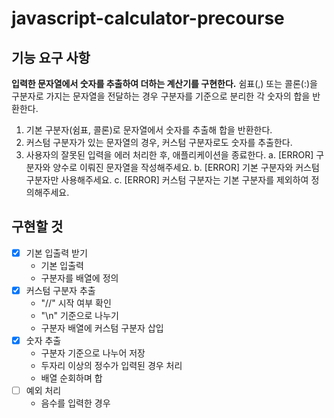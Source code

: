 # javascript-calculator-precourse

## 기능 요구 사항
**입력한 문자열에서 숫자를 추출하여 더하는 계산기를 구현한다.**
쉼표(,) 또는 콜론(:)을 구분자로 가지는 문자열을 전달하는 경우 구분자를 기준으로 분리한 각 숫자의 합을 반환한다.

1. 기본 구분자(쉼표, 콜론)로 문자열에서 숫자를 추출해 합을 반환한다.
2. 커스텀 구분자가 있는 문자열의 경우, 커스텀 구분자로도 숫자를 추출한다.
3. 사용자의 잘못된 입력을 에러 처리한 후, 애플리케이션을 종료한다.
  a. [ERROR] 구분자와 양수로 이뤄진 문자열을 작성해주세요.
  b. [ERROR] 기본 구분자와 커스텀 구분자만 사용해주세요.
  c. [ERROR] 커스텀 구분자는 기본 구분자를 제외하여 정의해주세요.


## 구현할 것
- [x] 기본 입출력 받기
  - 기본 입출력
  - 구분자를 배열에 정의
- [x] 커스텀 구분자 추출
  - "//" 시작 여부 확인
  - "\n" 기준으로 나누기
  - 구분자 배열에 커스텀 구분자 삽입
- [x] 숫자 추출
  - 구분자 기준으로 나누어 저장
  - 두자리 이상의 정수가 입력된 경우 처리
  - 배열 순회하며 합
- [ ] 예외 처리
  - 음수를 입력한 경우